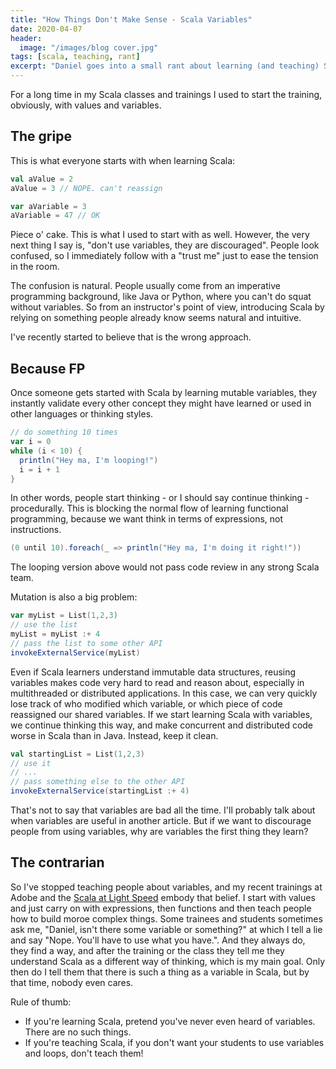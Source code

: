 ```yaml
---
title: "How Things Don't Make Sense - Scala Variables"
date: 2020-04-07
header:
  image: "/images/blog cover.jpg"
tags: [scala, teaching, rant]
excerpt: "Daniel goes into a small rant about learning (and teaching) Scala using variables."
---
```

For a long time in my Scala classes and trainings I used to start the training, obviously, with values and variables.

## The gripe

This is what everyone starts with when learning Scala:

```scala
val aValue = 2
aValue = 3 // NOPE. can't reassign

var aVariable = 3
aVariable = 47 // OK
```

Piece o' cake. This is what I used to start with as well. However, the very next thing I say is, "don't use variables, they are discouraged". People look confused, so I immediately follow with a "trust me" just to ease the tension in the room.

The confusion is natural. People usually come from an imperative programming background, like Java or Python, where you can't do squat without variables. So from an instructor's point of view, introducing Scala by relying on something people already know seems natural and intuitive.

I've recently started to believe that is the wrong approach.

## Because FP

Once someone gets started with Scala by learning mutable variables, they instantly validate every other concept they might have learned or used in other languages or thinking styles.

```scala
// do something 10 times
var i = 0
while (i < 10) {
  println("Hey ma, I'm looping!")
  i = i + 1
}
```

In other words, people start thinking - or I should say continue thinking - procedurally. This is blocking the normal flow of learning functional programming, because we want think in terms of expressions, not instructions.

```scala
(0 until 10).foreach(_ => println("Hey ma, I'm doing it right!"))
```

The looping version above would not pass code review in any strong Scala team.

Mutation is also a big problem:

```scala
var myList = List(1,2,3)
// use the list
myList = myList :+ 4
// pass the list to some other API
invokeExternalService(myList)
```

Even if Scala learners understand immutable data structures, reusing variables makes code very hard to read and reason about, especially in multithreaded or distributed applications. In this case, we can very quickly lose track of who modified which variable, or which piece of code reassigned our shared variables. If we start learning Scala with variables, we continue thinking this way, and make concurrent and distributed code worse in Scala than in Java. Instead, keep it clean.

```scala
val startingList = List(1,2,3)
// use it
// ...
// pass something else to the other API
invokeExternalService(startingList :+ 4)
```

That's not to say that variables are bad all the time. I'll probably talk about when variables are useful in another article. But if we want to discourage people from using variables, why are variables the first thing they learn?

## The contrarian

So I've stopped teaching people about variables, and my recent trainings at Adobe and the <a href="https://rockthejvm.com/course/scala-at-light speed">Scala at Light Speed</a> embody that belief. I start with values and just carry on with expressions, then functions and then teach people how to build moroe complex things. Some trainees and students sometimes ask me, "Daniel, isn't there some variable or something?" at which I tell a lie and say "Nope. You'll have to use what you have.". And they always do, they find a way, and after the training or the class they tell me they understand Scala as a different way of thinking, which is my main goal. Only then do I tell them that there is such a thing as a variable in Scala, but by that time, nobody even cares.

Rule of thumb:
  - If you're learning Scala, pretend you've never even heard of variables. There are no such things.
  - If you're teaching Scala, if you don't want your students to use variables and loops, don't teach them!
